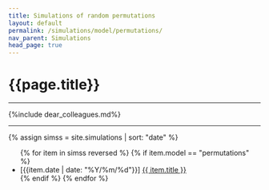 ```yaml
---
title: Simulations of random permutations
layout: default
permalink: /simulations/model/permutations/
nav_parent: Simulations
head_page: true
---
```


<h1>{{page.title}}</h1>

---

{%include dear_colleagues.md%}

---

{% assign simss = site.simulations | sort: "date" %}

<ul>
{% for item in simss reversed %}
  {% if item.model == "permutations" %}
    <li>[{{item.date | date: "%Y/%m/%d"}}] <a href="{{ item.url }}">{{ item.title }}</a></li >
  {% endif %}
{% endfor %}
</ul>

